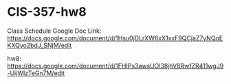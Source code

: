 # CIS-357-hw8
Class Schedule Google Doc Link:
https://docs.google.com/document/d/1Hsu0jDLrXW6xX1xxF9QCjaZ7yNQoEKXQyo2bdJ_SNjM/edit

hw8:
https://docs.google.com/document/d/1FHIPs3awsUOl38jhV8RwfZR411wgJ9-UijWIzTeGn7M/edit
